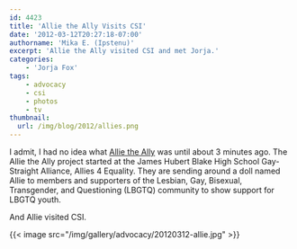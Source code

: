 ```yaml
---
id: 4423
title: 'Allie the Ally Visits CSI'
date: '2012-03-12T20:27:18-07:00'
authorname: 'Mika E. (Ipstenu)'
excerpt: 'Allie the Ally visited CSI and met Jorja.'
categories:
    - 'Jorja Fox'
tags:
    - advocacy
    - csi
    - photos
    - tv
thumbnail:
  url: /img/blog/2012/allies.png
---
```


I admit, I had no idea what [Allie the Ally](http://allietheally.tumblr.com/) was until about 3 minutes ago. The Allie the Ally project started at the James Hubert Blake High School Gay-Straight Alliance, Allies 4 Equality. They are sending around a doll named Allie to members and supporters of the Lesbian, Gay, Bisexual, Transgender, and Questioning (LBGTQ) community to show support for LBGTQ youth.

And Allie visited CSI.

{{< image src="/img/gallery/advocacy/20120312-allie.jpg" >}}
